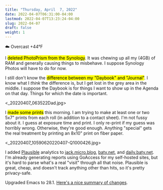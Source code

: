 ```yaml
---
title: "Thursday, April  7, 2022"
date: 2022-04-07T06:31:00-04:00
lastmod: 2022-04-07T13:23:24-04:00
slug: 2022-04-07
draft: false
weight: 1
---
```


☁️   Overcast +44°F

I <mark>deleted PhotoPrism from the Synology</mark>. It was chewing up all my (4GB) of RAM and generally causing things to misbehave. I suppose Synology Photos will have to do for now.

I still don't know the <mark>difference between my "Daybook" and "Journal"</mark>. I know
what I _think_ the difference is, but I get lost in the grey area in the middle. I suppose the Daybook is for things I want to show up in the Agenda on that day. Things for which the date is important.

<_20220407_063522Dad.jpg>

I <mark>made some prints</mark> this morning. I am trying to make at least one or two 5x7" prints from each roll (in addition to a contact sheet). I'm not fussy about it. I guess at exposure time and print. I only re-print if my guess was horribly wrong. Otherwise, they're good enough. Anything "special" gets the real treatment by printing an 8x10" print on fiber paper.

<_20220407_10590620220407-Q1000426.jpg>

I added [Plausible](https://plausible.io/) analytics to [jack.micro.blog](https://jack.micro.blog), [baty.net](https://baty.net), and [daily.baty.net](https://daily.baty.net). I'm already generating reports using GoAccess for my self-hosted sites, but it's hard to parse what's a real "visit" through all that noise. Plausible is great, cheap, and doesn't track anything other than hits, so it's pretty privacy-safe.

Upgraded Emacs to 28.1. [Here's a nice summary of changes](https://www.masteringemacs.org/article/whats-new-in-emacs-28-1).

[//]: # "Exported with love from a post written in Org mode"
[//]: # "- https://github.com/kaushalmodi/ox-hugo"
